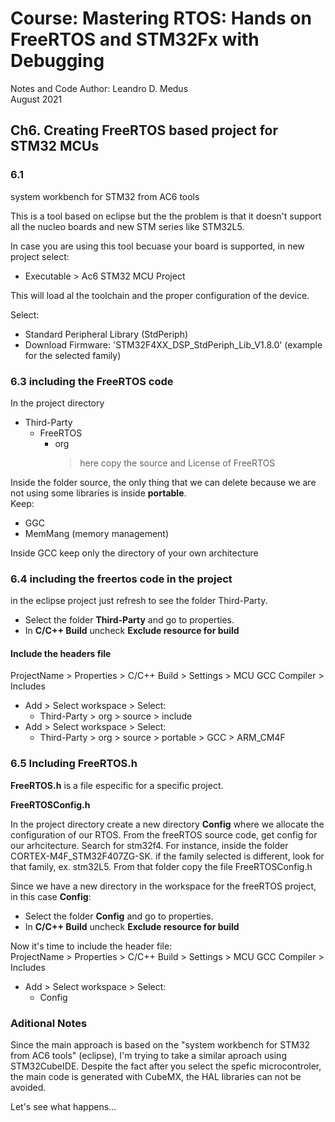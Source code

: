 # Course: Mastering RTOS: Hands on FreeRTOS and STM32Fx with Debugging

Notes and Code Author: Leandro D. Medus  
August 2021

## Ch6. Creating FreeRTOS based project for STM32 MCUs

### 6.1

system workbench for STM32 from AC6 tools

This is a tool based on eclipse but the the problem is that it doesn't support all the nucleo boards and new STM series like STM32L5.


In case you are using this tool becuase your board is supported, in new project select:
* Executable > Ac6 STM32 MCU Project

This will load al the toolchain and the proper configuration of the device.

Select: 
* Standard Peripheral Library (StdPeriph)
* Download Firmware: 'STM32F4XX_DSP_StdPeriph_Lib_V1.8.0' (example for the selected family)

 
### 6.3 including the FreeRTOS code

In the project directory
* Third-Party
    * FreeRTOS
        * org
            > here copy the source and License of FreeRTOS

Inside the folder source, the only thing that we can delete because we are not using some libraries is inside **portable**.  
Keep:
* GGC
* MemMang (memory management) 

Inside GCC keep only the directory of your own architecture


### 6.4 including the freertos code in the project

in the eclipse project just refresh to see the folder Third-Party.

* Select the folder **Third-Party** and go to properties.  
* In **C/C++ Build** uncheck **Exclude resource for build**

#### Include the headers file

ProjectName > Properties > C/C++ Build > Settings > MCU GCC Compiler > Includes
* Add > Select workspace > Select: 
    * Third-Party > org > source > include 
* Add > Select workspace > Select: 
    * Third-Party > org > source > portable > GCC > ARM_CM4F

### 6.5 Including FreeRTOS.h

**FreeRTOS.h** is a file especific for a specific project.

**FreeRTOSConfig.h**

In the project directory create a new directory **Config** where we allocate the configuration of our RTOS.
From the freeRTOS source code, get config for our  arhcitecture. Search for stm32f4. For instance, inside the folder CORTEX-M4F_STM32F407ZG-SK. if the family selected is different, look for that family, ex. stm32L5. From that folder copy the file FreeRTOSConfig.h

Since we have a new directory in the workspace for the freeRTOS project, in this case **Config**:
* Select the folder **Config** and go to properties.  
* In **C/C++ Build** uncheck **Exclude resource for build**

Now it's time to include the header file:  
ProjectName > Properties > C/C++ Build > Settings > MCU GCC Compiler > Includes
* Add > Select workspace > Select: 
    * Config


### Aditional Notes

Since the main approach is based on the "system workbench for STM32 from AC6 tools" (eclipse), I'm trying to take a similar aproach using STM32CubeIDE. Despite the fact after you select the spefic microcontroler, the main code is generated with CubeMX, the HAL libraries can not be avoided.

Let's see what happens...
 




